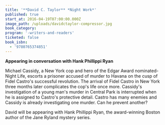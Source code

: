 ```yaml
---
title: '**David C. Taylor** *Night Work*'
published: true
start_at: 2016-04-19T07:00:00.000Z
image_path: /uploads/davidctaylor-compressor.jpg
book_category:
program: '-writers-and-readers'
ticketed: false
book_isbn:
  - '9780765374851'
---
```



**Appearing in conversation with Hank Phillippi Ryan**

Michael Cassidy, a New York cop and hero of the Edgar Award nominated-Night Life, escorts a prisoner accused of murder to Havana on the cusp of Fidel Castro's successful revolution. The arrival of Fidel Castro in New York three months later complicates the cop's life once more. Cassidy's investigation of a young man's murder in Central Park is interrupted when he is assigned to Castro's protective detail. Castro has many enemies and Cassidy is already investigating one murder. Can he prevent another?

David will be appearing with Hank Phillippi Ryan, the award-winning Boston author of the Jane Ryland mystery series.